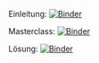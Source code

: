 Einleitung: [![Binder](https://mybinder.org/badge_logo.svg)](https://mybinder.org/v2/gh/jokonig/AliceMasterclass.git/HEAD?filepath=ALICE_RAA_Einleitung.ipynb)

Masterclass: [![Binder](https://mybinder.org/badge_logo.svg)](https://mybinder.org/v2/gh/jokonig/AliceMasterclass.git/HEAD?filepath=Masterclass_08_02.ipynb)

Lösung: [![Binder](https://mybinder.org/badge_logo.svg)](https://mybinder.org/v2/gh/jokonig/AliceMasterclass.git/HEAD?filepath=Masterclass_08_02_Solved.ipynb)
